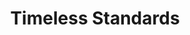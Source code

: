 ---
ee_id: '106'
site: '1'
type: '2'
long_id: 2011-082 Timeless Standards
url: 2011-082-timeless-standards
title: Timeless Standards
year: '2011'
medium: Inkjet on canvas
commission:
dims: 56 x 40 inches
pitch: "​Scan of a Lacoste shirt."
ps:
live_url:
related:
youtube:
imgs: timeless-standards-2011-082-full-cropped-database-KA.jpg
subheading:
display_year: '2011'
download:
add_credit:
add_credits:
related_code:
layout: things-i-made
---